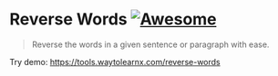 # Reverse Words [![Awesome](https://cdn.rawgit.com/sindresorhus/awesome/d7305f38d29fed78fa85652e3a63e154dd8e8829/media/badge.svg)](https://github.com/sindresorhus/awesome)

>Reverse the words in a given sentence or paragraph with ease.

Try demo: https://tools.waytolearnx.com/reverse-words

